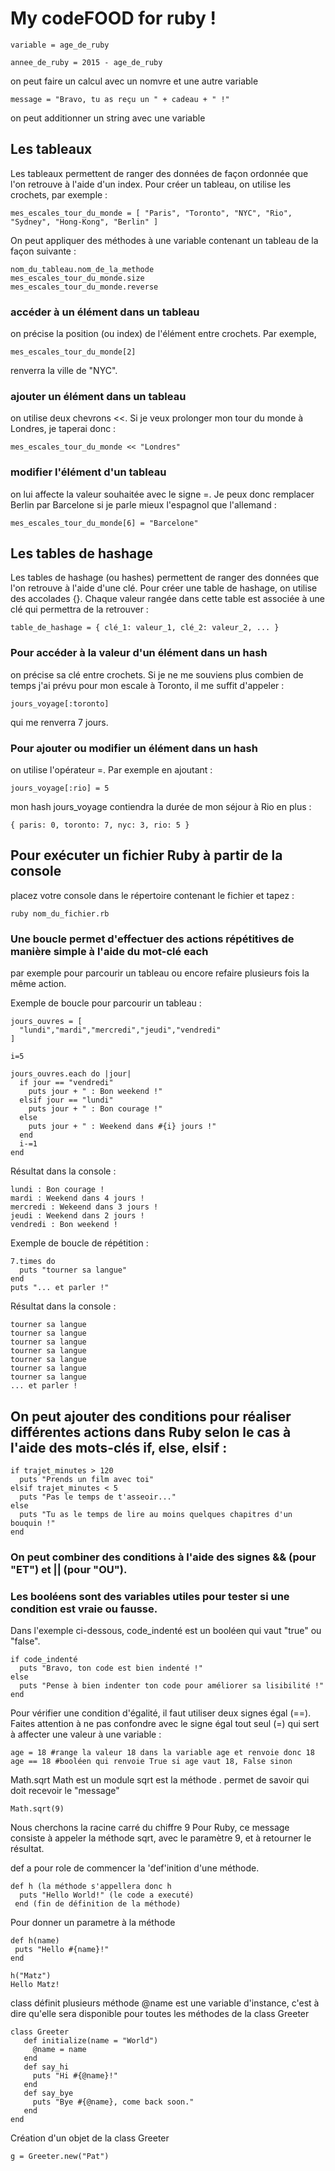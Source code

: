 # My codeFOOD for ruby !

```
variable = age_de_ruby
```

```
annee_de_ruby = 2015 - age_de_ruby
```
on peut faire un calcul avec un nomvre et une autre variable

```
message = "Bravo, tu as reçu un " + cadeau + " !"
```
on peut additionner un string avec une variable

## Les tableaux

Les tableaux permettent de ranger des données de façon ordonnée que l'on retrouve à l'aide d'un index.
Pour créer un tableau, on utilise les crochets, par exemple :
```
mes_escales_tour_du_monde = [ "Paris", "Toronto", "NYC", "Rio", "Sydney", "Hong-Kong", "Berlin" ]
```

On peut appliquer des méthodes à une variable contenant un tableau de la façon suivante :
```
nom_du_tableau.nom_de_la_methode
mes_escales_tour_du_monde.size
mes_escales_tour_du_monde.reverse
```

### accéder à un élément dans un tableau
on précise la position (ou index) de l'élément entre crochets. Par exemple,
```
mes_escales_tour_du_monde[2]
```
renverra la ville de "NYC".


### ajouter un élément dans un tableau
on utilise deux chevrons <<. Si je veux prolonger mon tour du monde à Londres, je taperai donc :
```
mes_escales_tour_du_monde << "Londres"
```

### modifier l'élément d'un tableau
on lui affecte la valeur souhaitée avec le signe =. Je peux donc remplacer Berlin par Barcelone si je parle mieux l'espagnol que l'allemand :
```
mes_escales_tour_du_monde[6] = "Barcelone"
```

## Les tables de hashage
Les tables de hashage (ou hashes) permettent de ranger des données que l'on retrouve à l'aide d'une clé.
Pour créer une table de hashage, on utilise des accolades {}. Chaque valeur rangée dans cette table est associée à une clé qui permettra de la retrouver :
```
table_de_hashage = { clé_1: valeur_1, clé_2: valeur_2, ... }
```

### Pour accéder à la valeur d'un élément dans un hash
on précise sa clé entre crochets. Si je ne me souviens plus combien de temps j'ai prévu pour mon escale à Toronto, il me suffit d'appeler :
```
jours_voyage[:toronto]
```
qui me renverra 7 jours.

### Pour ajouter ou modifier un élément dans un hash
on utilise l'opérateur =. Par exemple en ajoutant :  
```
jours_voyage[:rio] = 5
```
mon hash jours_voyage contiendra la durée de mon séjour à Rio en plus :
```
{ paris: 0, toronto: 7, nyc: 3, rio: 5 }
```

## Pour exécuter un fichier Ruby à partir de la console
placez votre console dans le répertoire contenant le fichier et tapez :
```
ruby nom_du_fichier.rb
```

### Une boucle permet d'effectuer des actions répétitives de manière simple à l'aide du mot-clé each
par exemple pour parcourir un tableau ou encore refaire plusieurs fois la même action.

Exemple de boucle pour parcourir un tableau :  
```
jours_ouvres = [
  "lundi","mardi","mercredi","jeudi","vendredi"
]

i=5

jours_ouvres.each do |jour|
  if jour == "vendredi"
    puts jour + " : Bon weekend !"
  elsif jour == "lundi"
    puts jour + " : Bon courage !"
  else
    puts jour + " : Weekend dans #{i} jours !"
  end
  i-=1
end
```
Résultat dans la console :
```
lundi : Bon courage !
mardi : Weekend dans 4 jours !
mercredi : Wekeend dans 3 jours !
jeudi : Weekend dans 2 jours !
vendredi : Bon weekend !
```
Exemple de boucle de répétition :
```
7.times do
  puts "tourner sa langue"
end
puts "... et parler !"
```
Résultat dans la console :
```
tourner sa langue
tourner sa langue
tourner sa langue
tourner sa langue
tourner sa langue
tourner sa langue
tourner sa langue
... et parler !
```

## On peut ajouter des conditions pour réaliser différentes actions dans Ruby selon le cas à l'aide des mots-clés if, else, elsif :
```
if trajet_minutes > 120
  puts "Prends un film avec toi"
elsif trajet_minutes < 5
  puts "Pas le temps de t'asseoir..."
else
  puts "Tu as le temps de lire au moins quelques chapitres d'un bouquin !"
end
```

### On peut combiner des conditions à l'aide des signes &&  (pour "ET") et || (pour "OU").

### Les booléens sont des variables utiles pour tester si une condition est vraie ou fausse.
Dans l'exemple ci-dessous, code_indenté est un booléen qui vaut "true" ou "false".
```
if code_indenté
  puts "Bravo, ton code est bien indenté !"
else
  puts "Pense à bien indenter ton code pour améliorer sa lisibilité !"
end
```
Pour vérifier une condition d'égalité, il faut utiliser deux signes égal (==). Faites attention à ne pas confondre avec le signe égal tout seul (=) qui sert à affecter une valeur à une variable :
```
age = 18 #range la valeur 18 dans la variable age et renvoie donc 18
age == 18 #booléen qui renvoie True si age vaut 18, False sinon
```


Math.sqrt
Math est un module
sqrt est la méthode
. permet de savoir qui doit recevoir le "message"

```
Math.sqrt(9)
```
Nous cherchons la racine carré du chiffre 9
Pour Ruby, ce message consiste à appeler la méthode sqrt, avec le paramètre 9, et à retourner le résultat.


def a pour role de commencer la 'def'inition d'une méthode.
```
def h (la méthode s'appellera donc h
  puts "Hello World!" (le code a executé)
 end (fin de définition de la méthode)
```

Pour donner un parametre à la méthode
```
def h(name)
 puts "Hello #{name}!"
end

h("Matz")
Hello Matz!
```

class définit plusieurs méthode
@name est une variable d'instance, c'est à dire qu'elle sera disponible pour toutes les méthodes de la class Greeter
```
class Greeter
   def initialize(name = "World")
     @name = name
   end
   def say_hi
     puts "Hi #{@name}!"
   end
   def say_bye
     puts "Bye #{@name}, come back soon."
   end
end
```

Création d'un objet de la class Greeter
```
g = Greeter.new("Pat")



